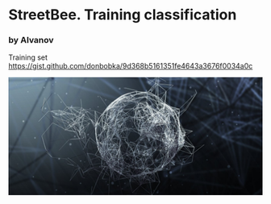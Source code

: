 # StreetBee. Training classification
### by AIvanov
 

Training set https://gist.github.com/donbobka/9d368b5161351fe4643a3676f0034a0c

![alt text](https://github.com/JonyferBlack/street_bee/blob/master/logo.jpg)
